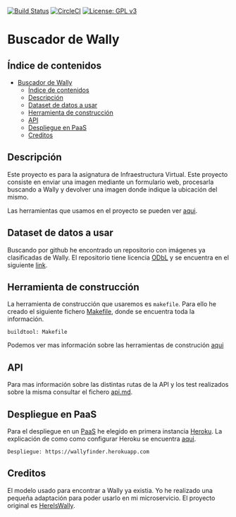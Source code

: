 [![Build Status](https://travis-ci.org/antoni-heredia/WallysFinder.svg?branch=master)](https://travis-ci.org/antoni-heredia/WallysFinder)
[![CircleCI](https://circleci.com/gh/antoni-heredia/WallysFinder.svg?style=svg)](https://circleci.com/gh/antoni-heredia/WallysFinder)
[![License: GPL v3](https://img.shields.io/badge/License-GPLv3-blue.svg)](https://www.gnu.org/licenses/gpl-3.0)


# Buscador de Wally

## Índice de contenidos

- [Buscador de Wally](#buscador-de-wally)
  - [Índice de contenidos](#%c3%8dndice-de-contenidos)
  - [Descripción](#descripci%c3%b3n)
  - [Dataset de datos a usar](#dataset-de-datos-a-usar)
  - [Herramienta de construcción](#herramienta-de-construcci%c3%b3n)
  - [API](#api)
  - [Despliegue en PaaS](#despliegue-en-paas)
  - [Creditos](#creditos)


## Descripción
Este proyecto es para la asignatura de Infraestructura Virtual. Este proyecto consiste en enviar una imagen mediante un formulario web, procesarla buscando a Wally y devolver una imagen donde indique la ubicación del mismo.

Las herramientas que usamos en el proyecto se pueden ver [aqui](docs/herramientas.md).

## Dataset de datos a usar

Buscando por github he encontrado un repositorio con imágenes ya clasificadas de Wally. El repositorio tiene licencia [ODbL](https://es.wikipedia.org/wiki/Licencia_Abierta_de_Bases_de_Datos) y se encuentra en el siguiente [link](https://github.com/vc1492a/Hey-Waldo).


## Herramienta de construcción
La herramienta de construcción que usaremos es ```makefile```. Para ello he creado el siguiente fichero [Makefile](./Makefile), donde se encuentra toda la información. 

    buildtool: Makefile
Podemos ver mas información sobre las herramientas de construción [aqui](docs/construcion.md)
## API

 Para mas información sobre las distintas rutas de la API y los test realizados sobre la misma consultar el fichero [api.md](docs/api.md).

## Despliegue en PaaS
Para el despliegue en un [PaaS](https://azure.microsoft.com/es-es/overview/what-is-paas/) he elegido en primera instancia [Heroku](https://dashboard.heroku.com/). La explicación de como como configurar Heroku se encuentra [aqui](docs/paas.md).

    Despliegue: https://wallyfinder.herokuapp.com

## Creditos
El modelo usado para encontrar a Wally ya existia. Yo he realizado una pequeña adaptación para poder usarlo en mi microservicio. El proyecto original es [HereIsWally](https://github.com/tadejmagajna/HereIsWally/). 